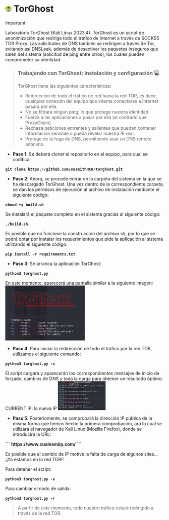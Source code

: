 # <img alt="Hacking_Labs, más allá de la Ciberseguridad" src="hacker.png" width="4%">	TorGhost 

> [!IMPORTANT]
> Laboratorio TorGhost (Kali Linux 2023.4). TorGhost es un script de anonimización que redirige todo el tráfico de Internet a través de SOCKS5 TOR Proxy. Las solicitudes de DNS también se redirigen a través de Tor, evitando así DNSLeak, además de desactivar los paquetes inseguros que salen del sistema (solicitud de ping entre otros), los cuales pueden comprometer su identidad.

> ### Trabajando con TorGhost: Instalación y configuración :computer:
> TorGhost tiene las siguientes características:
> - Redirección de todo el tráfico de red hacía la red TOR, es decir, cualquier conexión del equipo que intente conectarse a Internet pasará por ella.
> - No se filtrará ningún ping, lo que protege nuestra identidad.
> - Fuerza a las aplicaciones a pasar por ella (al contrario que ProxyChain). 
> - Rechaza peticiones entrantes y salientes que puedan contener información sensible o pueda revelar nuestra IP real.
> - Protege de la fuga de DNS, permitiendo usar un DNS remoto anónimo.

- <b>Paso 1</b>: Se deberá clonar el repositorio en el equipo, para cual se codifica:
<b>

```
git clone https://github.com/susmithHCK/torghost.git
```
</b>

- <b>Paso 2</b>: Ahora, se procede entrar en la carpeta del sistema en la que se ha descargado TorGhost. Una vez dentro de la correspondiente carpeta, se dan los permisos de ejecución al archivo de instalación mediante el siguiente código:
<b>

```
chmod +x build.sh
```
</b>

Se instalará el paquete completo en el sistema gracias al siguiente código:
<b>

```
./build.sh
```
</b>

Es posible que no funcione la construcción del archivo sh, por lo que se podrá optar por instalar los requerimientos que pide la aplicación al sistema utilizando el siguiente código:
<b>

```
pip install -r requirements.txt
```
</b>


- <b>Paso 3</b>: Se arranca la aplicación TorGhost:
<b>

```
python3 torghost.py
```
</b>

En este momento, aparecerá una pantalla similar a la siguiente imagen:
<picture>
  <source media="(prefers-color-scheme: dark)" srcset="torghost_1.png">
  <source media="(prefers-color-scheme: light)" srcset="torghost_1.png">
  <img alt="Hacking_Labs, más allá de la Ciberseguridad" src="torghost_1.png" width="50%">
</picture>

- <b>Paso 4</b>: Para iniciar la redirección de todo el tráfico por la red TOR, utilizamos el siguiente comando:
<b>

```
python3 torghost.py -s
```
</b>
El script cargará y aparecerán los correspondientes mensajes de inicio de forzado, cambios de DNS y toda la carga para obtener un resultado óptimo: CURRENT IP: la nueva IP

<picture>
  <source media="(prefers-color-scheme: dark)" srcset="torghost_2.png">
  <source media="(prefers-color-scheme: light)" srcset="torghost_2.png">
  <img alt="Hacking_Labs, más allá de la Ciberseguridad" src="torghost_2.png" width="30%">
</picture>

- <b>Paso 5</b>: Posteriomente, se comprobará la dirección IP pública de la misma forma que hemos hecho la primera comprobación, ara lo cual se utilizará el navegador de Kali Linux (Mozilla Firefox), donde se introducirá la URL: 
<b>
```
https://www.cualesmiip.com/
```
</b>

Es posible que el cambio de IP motive la falta de carga de algunos sites... ¡¡Ya estamos en la red TOR!!

Para detener el script:
<b>
```
python3 torghost.py -x
```
</b>


Para cambiar el nodo de salida:
<b>
```
python3 torghost.py -r
```
</b>

> A partir de este momento, todo nuestro tráfico estará redirigido a través de la red TOR.